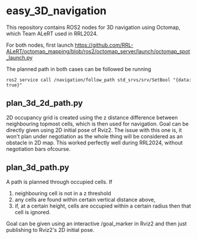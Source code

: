 # easy_3D_navigation

This repository contains ROS2 nodes for 3D navigation using Octomap, which Team ALeRT used in RRL2024.

For both nodes, first launch https://github.com/RRL-ALeRT/octomap_mapping/blob/ros2/octomap_server/launch/octomap_spot_launch.py

The planned path in both cases can be followed be running
```
ros2 service call /navigation/follow_path std_srvs/srv/SetBool "{data: true}"
```

## plan_3d_2d_path.py
2D occupancy grid is created using the z distance difference between neighbouring topmost cells, which is then used for navigation. Goal can be directly given using 2D initial pose of Rviz2. The issue with this one is, it won't plan under negotiation as the whole thing will be considered as an obstacle in 2D map. This worked perfectly well during RRL2024, without negotiation bars ofcourse.

## plan_3d_path.py
A path is planned through occupied cells. If
1) neighbouring cell is not in a z threshold
2) any cells are found within certain vertical distance above,
3) if, at a certain height, cells are occupied within a certain radius
then that cell is ignored.

Goal can be given using an interactive /goal_marker in Rviz2 and then just publishing to Rviz2's 2D initial pose.
